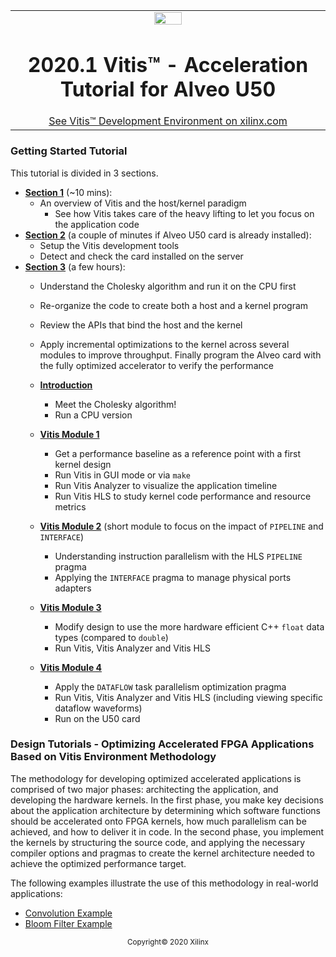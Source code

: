 <table width="100%">
 <tr width="100%">
    <td align="center"><img src="https://www.xilinx.com/content/dam/xilinx/imgs/press/media-kits/corporate/xilinx-logo.png" width="30%"/><h1>2020.1 Vitis™ - Acceleration Tutorial for Alveo U50</h1>
    <a href="https://www.xilinx.com/products/design-tools/vitis.html">See Vitis™ Development Environment on xilinx.com</a>
    </td>
 </tr>
</table>

### Getting Started Tutorial

This tutorial is divided in 3 sections.

* [**Section 1**](./Getting_Started/01-Workflows) (~10 mins):
  + An overview of Vitis and the host/kernel paradigm
    * See how Vitis takes care of the heavy lifting to let you focus on the application code
* [**Section 2**](./Getting_Started/02-System_Setup) (a couple of minutes if Alveo U50 card is already installed):
  + Setup the Vitis development tools
  + Detect and check the card installed on the server
* [**Section 3**](./Getting_Started/03-Hardware_Acceleration) (a few hours):
  + Understand the Cholesky algorithm and run it on the CPU first
  + Re-organize the code to create both a host and a kernel program
  + Review the APIs that bind the host and the kernel
  + Apply incremental optimizations to the kernel across several modules to improve throughput. Finally program the Alveo card with the fully optimized accelerator to verify the performance

  + [**Introduction**](./Getting_Started/03-Hardware_Acceleration/docs/cpu_src)
    * Meet the Cholesky algorithm!
    * Run a CPU version
  + [**Vitis Module 1**](./Getting_Started/03-Hardware_Acceleration/docs/module1_baseline)
    * Get a performance baseline as a reference point with a first kernel design
    * Run Vitis in GUI mode or via <code>make</code>
    * Run Vitis Analyzer to visualize the application timeline
    * Run Vitis HLS to study kernel code performance and resource metrics
  + [**Vitis Module 2**](./Getting_Started/03-Hardware_Acceleration/docs/module2_pipeline) (short module to focus on the impact of <code>PIPELINE</code> and <code>INTERFACE</code>)
    * Understanding instruction parallelism with the HLS <code>PIPELINE</code> pragma
    * Applying the <code>INTERFACE</code> pragma to manage physical ports adapters
  + [**Vitis Module 3**](./Getting_Started/03-Hardware_Acceleration/docs/module3_datatype)
    * Modify design to use the more hardware efficient C++ <code>float</code> data types (compared to <code>double</code>)
    * Run Vitis, Vitis Analyzer and Vitis HLS
  + [**Vitis Module 4**](./Getting_Started/03-Hardware_Acceleration/docs/module4_dataflow)
    * Apply the <code>DATAFLOW</code> task parallelism optimization pragma
    * Run Vitis, Vitis Analyzer and Vitis HLS (including viewing specific dataflow waveforms)
    * Run on the U50 card

### Design Tutorials - Optimizing Accelerated FPGA Applications Based on Vitis Environment Methodology

The methodology for developing optimized accelerated applications is comprised of two major phases: architecting the application, and developing the hardware kernels. In the first phase, you make key decisions about the application architecture by determining which software functions should be accelerated onto FPGA kernels, how much parallelism can be achieved, and how to deliver it in code. In the second phase, you implement the kernels by structuring the source code, and applying the necessary compiler options and pragmas to create the kernel architecture needed to achieve the optimized performance target.

The following examples illustrate the use of this methodology in real-world applications:

* [Convolution Example](./Design_Tutorials/01-convolution-tutorial/README.md)
* [Bloom Filter Example](./Design_Tutorials/02-bloom/README.md)

<p align="center"><sup>Copyright&copy; 2020 Xilinx</sup></p>

